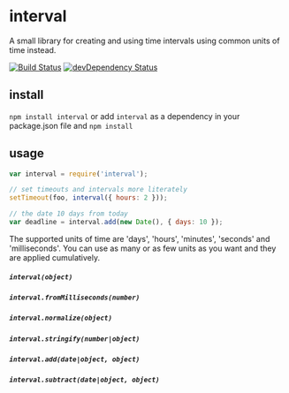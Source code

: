 # interval

A small library for creating and using time intervals using common units
of time instead.

[![Build Status][travis-badge]][travis-badge-url]
[![devDependency Status][david-dev-badge]][david-dev-badge-url]

## install

`npm install interval` or add `interval` as a dependency in your 
package.json file and `npm install`

## usage

```js
var interval = require('interval');

// set timeouts and intervals more literately
setTimeout(foo, interval({ hours: 2 }));

// the date 10 days from today
var deadline = interval.add(new Date(), { days: 10 });
```
The supported units of time are 'days', 'hours', 'minutes', 'seconds'
and 'milliseconds'.  You can use as many or as few units as you want
and they are applied cumulatively. 

##### `interval(object)`
##### `interval.fromMilliseconds(number)`
##### `interval.normalize(object)`
##### `interval.stringify(number|object)`
##### `interval.add(date|object, object)`
##### `interval.subtract(date|object, object)`

[travis-badge]: https://travis-ci.org/knownasilya/interval.svg?branch=master
[travis-badge-url]: https://travis-ci.org/knownasilya/interval
[david-dev-badge]: https://david-dm.org/knownasilya/interval/dev-status.svg
[david-dev-badge-url]: https://david-dm.org/knownasilya/interval#info=devDependencies
